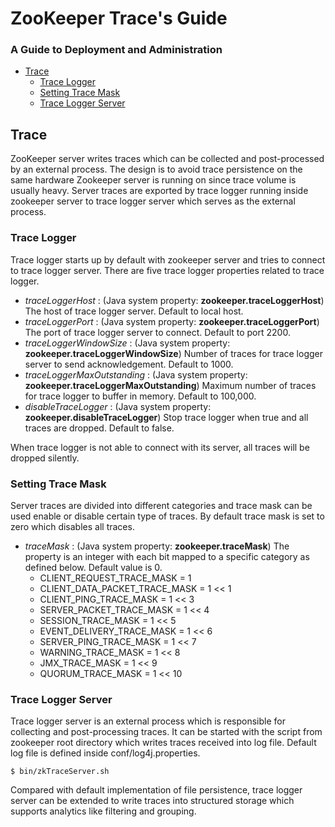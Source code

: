 <!--
Copyright 2002-2004 The Apache Software Foundation

Licensed under the Apache License, Version 2.0 (the "License");
you may not use this file except in compliance with the License.
You may obtain a copy of the License at

http://www.apache.org/licenses/LICENSE-2.0

Unless required by applicable law or agreed to in writing, software
distributed under the License is distributed on an "AS IS" BASIS,
WITHOUT WARRANTIES OR CONDITIONS OF ANY KIND, either express or implied.
See the License for the specific language governing permissions and
limitations under the License.
//-->

# ZooKeeper Trace's Guide

### A Guide to Deployment and Administration

* [Trace](#zookeeper_trace)
    * [Trace Logger](#trace_logger)
    * [Setting Trace Mask](#setting_trace_mask)
    * [Trace Logger Server](#trace_logger_server)

<a name="zookeeper_trace"></a>

## Trace

ZooKeeper server writes traces which can be collected and post-processed by an external process.
The design is to avoid trace persistence on the same hardware Zookeeper server is running on since
trace volume is usually heavy. Server traces are exported by trace logger running inside zookeeper
server to trace logger server which serves as the external process.

<a name="trace_logger"></a>

### Trace Logger

Trace logger starts up by default with zookeeper server and tries to connect to trace logger server. 
There are five trace logger properties related to trace logger.

* *traceLoggerHost* : (Java system property: **zookeeper.traceLoggerHost**)
  The host of trace logger server. Default to local host.
* *traceLoggerPort* : (Java system property: **zookeeper.traceLoggerPort**)
  The port of trace logger server to connect. Default to port 2200.
* *traceLoggerWindowSize* : (Java system property: **zookeeper.traceLoggerWindowSize**)
  Number of traces for trace logger server to send acknowledgement. Default to 1000.
* *traceLoggerMaxOutstanding* : (Java system property: **zookeeper.traceLoggerMaxOutstanding**)
  Maximum number of traces for trace logger to buffer in memory. Default to 100,000.
* *disableTraceLogger* : (Java system property: **zookeeper.disableTraceLogger**)
  Stop trace logger when true and all traces are dropped. Default to false.

When trace logger is not able to connect with its server, all traces will be dropped silently.


<a name="setting_trace_mask"></a>

### Setting Trace Mask

Server traces are divided into different categories and trace mask can be used enable or 
disable certain type of traces. By default trace mask is set to zero which disables all traces.

* *traceMask* :
    (Java system property: **zookeeper.traceMask**)
    The property is an integer with each bit mapped to a specific category as defined below. 
    Default value is 0.
    * CLIENT_REQUEST_TRACE_MASK = 1
    * CLIENT_DATA_PACKET_TRACE_MASK = 1 << 1
    * CLIENT_PING_TRACE_MASK = 1 << 3
    * SERVER_PACKET_TRACE_MASK = 1 << 4
    * SESSION_TRACE_MASK = 1 << 5
    * EVENT_DELIVERY_TRACE_MASK = 1 << 6
    * SERVER_PING_TRACE_MASK = 1 << 7
    * WARNING_TRACE_MASK = 1 << 8
    * JMX_TRACE_MASK = 1 << 9
    * QUORUM_TRACE_MASK = 1 << 10

<a name="trace_logger_server"></a>

### Trace Logger Server

Trace logger server is an external process which is responsible for collecting and post-processing 
traces. It can be started with the script from zookeeper root directory which writes traces 
received into log file. Default log file is defined inside conf/log4j.properties.

    $ bin/zkTraceServer.sh
    
Compared with default implementation of file persistence, trace logger server can be extended to
write traces into structured storage which supports analytics like filtering and grouping. 
